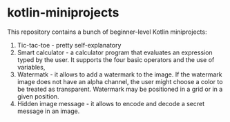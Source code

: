 # kotlin-miniprojects

This repository contains a bunch of beginner-level Kotlin miniprojects:
 1. Tic-tac-toe - pretty self-explanatory
 2. Smart calculator - a calculator program that evaluates an expression typed by the user. It supports the four 
 basic operators and the use of variables,
 3. Watermatk - it allows to add a watermark to the image. If the watermark image does not have an alpha channel, 
 the user might choose a color to be treated as transparent. Watermark may be positioned in a grid or in a given position.
 4. Hidden image message - it allows to encode and decode a secret message in an image.  
